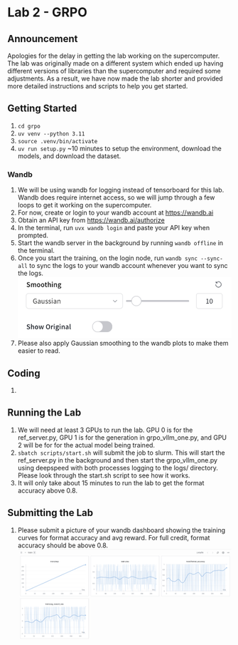 

# Lab 2 - GRPO
## Announcement
Apologies for the delay in getting the lab working on the supercomputer. The lab was originally made on a different system which ended up having different versions of libraries than the supercomputer and required some adjustments. As a result, we have now made the lab shorter and provided more detailed instructions and scripts to help you get started.


## Getting Started
1. `cd grpo`
2. `uv venv --python 3.11`
3. `source .venv/bin/activate`
4. `uv run setup.py` ~10 minutes to setup the environment, download the models, and download the dataset.

### Wandb
1. We will be using wandb for logging instead of tensorboard for this lab. Wandb does require internet access, so we will jump through a few loops to get it working on the supercomputer.
1. For now, create or login to your wandb account at https://wandb.ai
2. Obtain an API key from https://wandb.ai/authorize
3. In the terminal, run `uvx wandb login` and paste your API key when prompted.
4. Start the wandb server in the background by running `wandb offline` in the terminal.
5. Once you start the training, on the login node, run `wandb sync --sync-all` to sync the logs to your wandb account whenever you want to sync the logs.
![alt text](images/smoothing.png)
6. Please also apply Gaussian smoothing to the wandb plots to make them easier to read.

## Coding
1. 

## Running the Lab
1. We will need at least 3 GPUs to run the lab. GPU 0 is for the ref_server.py, GPU 1 is for the generation in grpo_vllm_one.py, and GPU 2 will be for for the actual model being trained.
2. `sbatch scripts/start.sh` will submit the job to slurm. This will start the ref_server.py in the background and then start the grpo_vllm_one.py using deepspeed with both processes logging to the logs/ directory. Please look through the start.sh script to see how it works.
3. It will only take about 15 minutes to run the lab to get the format accuracy above 0.8.


## Submitting the Lab
1. Please submit a picture of your wandb dashboard showing the training curves for format accuracy and avg reward. For full credit, format accuracy should be above 0.8.
![alt text](images/wandb.png)
